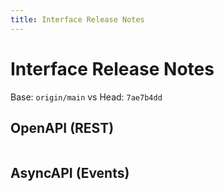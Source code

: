 ```yaml
---
title: Interface Release Notes
---
```


# Interface Release Notes

Base: `origin/main` vs Head: `7ae7b4dd`

## OpenAPI (REST)

```diff

```

## AsyncAPI (Events)

```diff

```

